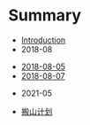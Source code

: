# Summary

* [Introduction](README.md)
* 2018-08
 - [2018-08-05](/docs/2018-08/2018-08-05.md)
 - [2018-08-07](/docs/2018-08/2018-08-07.md)
* 2021-05
 - [搬山计划](/docs/2021-05/搬山计划.md)